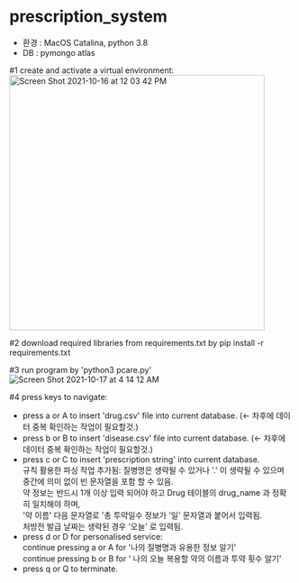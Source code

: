 # prescription_system

* 환경 : MacOS Catalina, python 3.8
* DB : pymongo atlas

#1 create and activate a virtual environment: <br>
<img width="453" alt="Screen Shot 2021-10-16 at 12 03 42 PM" src="https://user-images.githubusercontent.com/67300266/137571377-aed3ee82-ef4b-4036-aa25-b0672b385f31.png">

#2 download required libraries from requirements.txt by pip install -r requirements.txt <br>

#3 run program by 'python3 pcare.py' <br>
![Screen Shot 2021-10-17 at 4 14 12 AM](https://user-images.githubusercontent.com/67300266/137599549-a688b580-d5e4-46f6-a59a-0d7afcf9d5c8.png)

#4 press keys to navigate:
- press a or A to insert 'drug.csv' file into current database. (<- 차후에 데이터 중복 확인하는 작업이 필요할것.)
- press b or B to insert 'disease.csv' file into current database. (<- 차후에 데이터 중복 확인하는 작업이 필요할것.)
- press c or C to insert 'prescription string' into current database. 
<br> 규칙 활용한 파싱 작업 추가됨: 질병명은 생략될 수 있거나 '.' 이 생략될 수 있으며 중간에 의미 없이 빈 문자열을 포함 할 수 있음.
<br> 약 정보는 반드시 1개 이상 입력 되어야 하고 Drug 테이블의 drug_name 과 정확히 일치해야 하며,
<br> '약 이름' 다음 문자열로 '총 투약일수 정보가 '일' 문자열과 붙어서 입력됨.
<br> 처방전 발급 날짜는 생략된 경우 '오늘' 로 입력됨.
- press d or D for personalised service:
<br> continue pressing a or A for '나의 질병명과 유용한 정보 알기'
<br> continue pressing b or B for ' 나의 오늘 복용할 약의 이름과 투약 횟수 알기'
- press q or Q to terminate.
